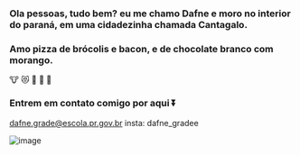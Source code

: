 ### Ola pessoas, tudo bem? eu me chamo Dafne e moro no interior do paraná, em uma cidadezinha chamada Cantagalo.
  ### Amo pizza de brócolis e bacon, e de chocolate branco com morango.

  🐮 😻 🍫 💟 🍓
### Entrem em contato comigo por aqui ⏬

dafne.grade@escola.pr.gov.br
insta: dafne_gradee


![image](https://github.com/dafnegrade/d/assets/144032526/053e0308-8600-4b99-bbc4-1bbed349e8f3)

